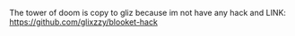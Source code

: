 The tower of doom is copy to gliz because im not have any hack and LINK: 
https://github.com/glixzzy/blooket-hack
